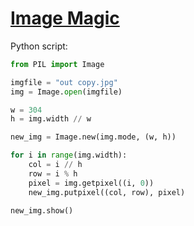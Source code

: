# [Image Magic](https://ctflearn.com/challenge/89)

Python script:

```python
from PIL import Image

imgfile = "out copy.jpg"
img = Image.open(imgfile)

w = 304
h = img.width // w

new_img = Image.new(img.mode, (w, h))

for i in range(img.width):
    col = i // h
    row = i % h
    pixel = img.getpixel((i, 0))
    new_img.putpixel((col, row), pixel)

new_img.show()    
```
